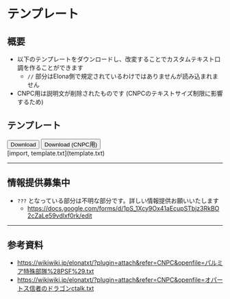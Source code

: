 # テンプレート

## 概要
* 以下のテンプレートをダウンロードし、改変することでカスタムテキスト口調を作ることができます
    * `//` 部分はElona側で規定されているわけではありませんが読み込まれません
* CNPC用は説明文が削除されたものです (CNPCのテキストサイズ制限に影響するため)

## テンプレート
<div class='buttons'>
    <button onclick='downloadSJIS("/pages/カスタム/カスタムテキスト/口調/template.txt");'>Download</button>
    <button onclick='downloadSJISNoComment("/pages/カスタム/カスタムテキスト/口調/template.txt");'>Download (CNPC用)</button>
<div>
[import, template.txt](template.txt)

---

## 情報提供募集中
* `???` となっている部分は不明な部分です。詳しい情報提供お願いいたします
    * https://docs.google.com/forms/d/1pS_1Xcy9Ox41aEcupSTbjz3RkBO2cZaLe59vdlxf0rk/edit

---

## 参考資料
* https://wikiwiki.jp/elonatxt/?plugin=attach&refer=CNPC&openfile=パルミア特殊部隊%28PSF%29.txt
* https://wikiwiki.jp/elonatxt/?plugin=attach&refer=CNPC&openfile=オパートス信者のドラゴンctalk.txt

